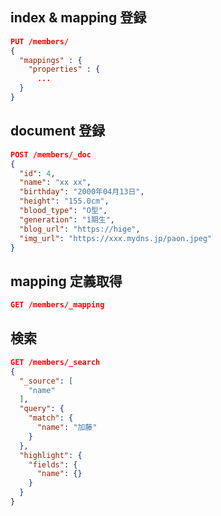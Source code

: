 ## index & mapping 登録

``` json
PUT /members/
{
  "mappings" : {
    "properties" : {
      ...
  }
}
```

## document 登録

``` json
POST /members/_doc
{
  "id": 4,
  "name": "xx xx",
  "birthday": "2000年04月13日",
  "height": "155.0cm",
  "blood_type": "O型",
  "generation": "1期生",
  "blog_url": "https://hige",
  "img_url": "https://xxx.mydns.jp/paon.jpeg"
}
```

## mapping 定義取得

``` json
GET /members/_mapping
```

## 検索

``` json
GET /members/_search
{
  "_source": [
    "name"
  ],
  "query": {
    "match": {
      "name": "加藤"
    }
  },
  "highlight": {
    "fields": {
      "name": {}
    }
  }
}
```

